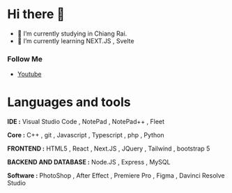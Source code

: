 # Hi there 👋

- 🔭 I’m currently studying in Chiang Rai.
- 🌱 I’m currently learning NEXT.JS , Svelte

### Follow Me
- [Youtube](https://www.youtube.com/@steper158x)

# Languages and tools

**IDE :** Visual Studio Code , NotePad , NotePad++ , Fleet

**Core :** C++ , git , Javascript , Typescript , php , Python

**FRONTEND :** HTML5 , React , Next.JS , JQuery , Tailwind , bootstrap 5

**BACKEND AND DATABASE :** Node.JS , Express , MySQL

**Software :** PhotoShop , After Effect , Premiere Pro , Figma , Davinci Resolve Studio
                    
<!--
**Steper158X/Steper158X** is a ✨ _special_ ✨ repository because its `README.md` (this file) appears on your GitHub profile.

Here are some ideas to get you started:

- 🔭 I’m currently working on ...
- 🌱 I’m currently learning ...
- 👯 I’m looking to collaborate on ...
- 🤔 I’m looking for help with ...
- 💬 Ask me about ...
- 📫 How to reach me: ...
- 😄 Pronouns: ...
- ⚡ Fun fact: ...
-->
